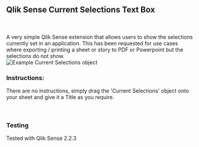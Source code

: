 <h2>Qlik Sense Current Selections Text Box</h2>
<br>
<br>
A very simple Qlik Sense extension that allows users to show the selections currently set in an application. This has been requested for use cases where exporting / printing a sheet or story to PDF or Powerpoint but the selections do not show.
<br>
<img src="https://github.com/ardwork/currentSelections/blob/master/currentSelections.png" alt="Example Current Selections object">
<br>
<h3>Instructions:</h3>
There are no instructions, simply drag the 'Current Selections' object onto your sheet and give it a Title as you require.
<br>
<br>
<br>
<h3>Testing</h3>
Tested with Qlik Sense 2.2.3


